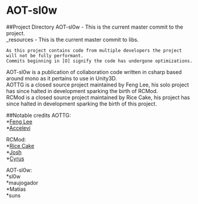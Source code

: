 # AOT-sl0w

##Project Directory
AOT-sl0w - This is the current master commit to the project. <br />
_resources - This is the current master commit to libs. <br />

```
As this project contains code from multiple developers the project will not be fully performant.
Commits beginning in [O] signify the code has undergone optimizations.
```

AOT-sl0w is a publication of collaboration code written in csharp based around mono as it pertains to use in Unity3D. <br />
AOTTG is a closed source project maintained by Feng Lee, his solo project has since halted in development sparking the birth of RCMod. <br />
RCMod is a closed source project maintained by Rice Cake, his project has since halted in development sparking the birth of this project. <br />

##Notable credits
AOTTG: <br />
*[Feng Lee](http://fenglee.com/) <br />
*[Accelevi](http://fenglee.com/) <br />


RCMod: <br />
*[Rice Cake](http://aotrc.weebly.com/) <br />
*[Josh](http://aotanticheat.weebly.com/) <br />
*[Cyrus](http://cyrusaot.weebly.com/) <br />


AOT-sl0w: <br />
*sl0w <br />
*maujogador <br />
*Matias <br />
*suns <br />
